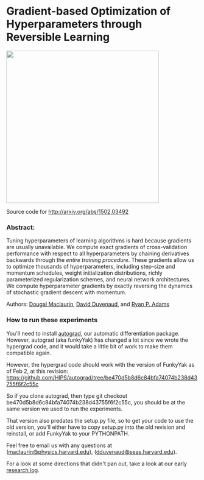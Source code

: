 # Gradient-based Optimization of Hyperparameters through Reversible Learning

<img src="https://raw.githubusercontent.com/HIPS/hypergrad/master/experiments/Jan_25_Figure_1/2/learning_curves.png" width="400">

Source code for http://arxiv.org/abs/1502.03492

### Abstract:

Tuning hyperparameters of learning algorithms is hard because gradients are usually unavailable. We compute exact gradients of cross-validation performance with respect to all hyperparameters by chaining derivatives backwards through the *entire training procedure*. These gradients allow us to optimize thousands of hyperparameters, including step-size and momentum schedules, weight initialization distributions, richly parameterized regularization schemes, and neural network architectures. We compute hyperparameter gradients by exactly reversing the dynamics of stochastic gradient descent with momentum.

Authors:
[Dougal Maclaurin](mailto:maclaurin@physics.harvard.edu),
[David Duvenaud](http://mlg.eng.cam.ac.uk/duvenaud/), and
[Ryan P. Adams](http://people.seas.harvard.edu/~rpa/)

### How to run these experiments

You'll need to install [autograd](https://github.com/HIPS/autograd), our automatic differentiation package.
However, autograd (aka funkyYak) has changed a lot since we wrote the hypergrad code, and it would take a little bit of work to make them compatible again.

However, the hypergrad code should work with the version of FunkyYak as of Feb 2, at this revision:
https://github.com/HIPS/autograd/tree/be470d5b8d6c84bfa74074b238d43755f6f2c55c

So if you clone autograd, then type
git checkout be470d5b8d6c84bfa74074b238d43755f6f2c55c,
you should be at the same version we used to run the experiments.

That version also predates the setup.py file, so to get your code to use the old version, you'll either have to copy setup.py into the old revision and reinstall, or add FunkyYak to your PYTHONPATH.


Feel free to email us with any questions at (maclaurin@physics.harvard.edu), (dduvenaud@seas.harvard.edu).

For a look at some directions that didn't pan out, take a look at our early [research log](research-log.md).
